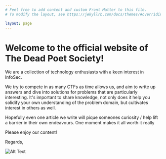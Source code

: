 ```yaml
---
# Feel free to add content and custom Front Matter to this file.
# To modify the layout, see https://jekyllrb.com/docs/themes/#overriding-theme-defaults

layout: page
---
```


# Welcome to the official website of The Dead Poet Society!

We are a collection of technology enthusiasts with a keen interest in InfoSec.

We try to compete in as many CTFs as time allows us, and aim to write up answers and
dive into solutions for problems that are particularly interesting. It's important to
share knowledge, not only does it help you solidify your own understanding of the problem domain, 
but cultivates interest in others as well.

Hopefully even one article we write will pique someones curiosity / help lift a barrier in their own endeavours.
One moment makes it all worth it really

Please enjoy our content!

Regards,

![Alt Text](assets/images/logo.png)